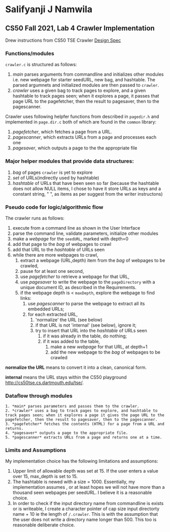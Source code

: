 # Salifyanji J Namwila
## CS50 Fall 2021, Lab 4 Crawler Implementation
Drew instructions from CS50 TSE Crawler [Design Spec](https://www.cs.dartmouth.edu/~cs50/Labs/Lab4/DESIGN.html)

### Functions/modules

`crawler.c` is structured as follows:

  1. *main* parses arguments from commandline and initializes other modules i.e. new webpage for starter seedURL, new bag, and hashtable. The parsed argumnets and initialized modules are then passed to `crawler`.
  2. *crawler* uses a given bag to track pages to explore, and a given hashtable to track pages seen; when it explores a page, it passes that page URL to the pagefetcher, then the result to pagesaver, then to the pagescanner.

Crawler uses following helpfer functions from described in `pagedir.h` and implemented in `page.dir.c` both of which are found in the `common` library:
  1. *pagefetcher*, which fetches a page from a URL.
  2. *pagescanner*, which extracts URLs from a page and processes each one
  3. *pagesaver*, which outputs a page to the the appropriate file

### Major helper modules that provide data structures:

 1. *bag* of pages `crawler` is yet to explore
 2. *set* of URLs(indirectly used by hashtable)
 3. *hashtable* of URLs that have been seen so far (because the hashtable does not allow NULL items, I chose to have it store URLs as keys and a constant string, " ", as items as per suggest from the writer instructons)

### Pseudo code for logic/algorithmic flow

The crawler runs as follows:

1. execute from a command line as shown in the User Interface
2. parse the command line, validate parameters, initialize other modules
3. make a *webpage* for the `seedURL`, marked with depth=0
4. add that page to the *bag* of webpages to crawl
5. add that URL to the *hashtable* of URLs seen
6. while there are more webpages to crawl,
	1. extract a webpage (URL,depth) item from the *bag* of webpages to be crawled,
	2. pause for at least one second,
	3. use *pagefetcher* to retrieve a webpage for that URL,
	4. use *pagesaver* to write the webpage to the `pageDirectory` with a unique document ID, as described in the Requirements.
	5. if the webpage depth is < `maxDepth`, explore the webpage to find links:
		1. use *pagescanner* to parse the webpage to extract all its embedded URLs;
		2. for each extracted URL,
			1. 'normalize' the URL (see below)
			2. if that URL is not 'internal' (see below), ignore it;
			3. try to insert that URL into the *hashtable* of URLs seen
				1. if it was already in the table, do nothing;
				2. if it was added to the table,
					1. make a new *webpage* for that URL, at depth+1
					2. add the new webpage to the *bag* of webpages to be crawled

**normalize the URL** means to convert it into a clean, canonical form.

**internal** means the URL stays within the CS50 playground http://cs50tse.cs.dartmouth.edu/tse/.

### Dataflow through modules

    1. *main* parses parameters and passes them to the crawler.
    2. *crawler* uses a bag to track pages to explore, and hashtable to track pages seen; when it explores a page it gives the page URL to the pagefetcher, then the result to pagesaver, then to the pagescanner.
    3. *pagefetcher* fetches the contents (HTML) for a page from a URL and returns.
    4. *pagesaver* outputs a page to the appropriate file.
    5. *pagescanner* extracts URLs from a page and returns one at a time.


### Limits and Assumptions

My implementation choice has the following limitations and assumptions:

1. Upper limit of allowable depth was set at 15. If the user enters a value over 15, max_depth is set to 15.
2. The hashtable is newed with a size = 1000. Essentially, my implementation assumes , or at least hopes we will not have more than a thousand seen webpages per seedURL. I believe it is a reasonable choice.
3. In order to check if the input directory name from commandline is exists or is writeable, I create a character pointer of cap size input directorty name + 10 ie the length of `/.crawler`. This is with the assumption that the user does not write a directory name longer than 500. This too is reasonable deliberate choice.


